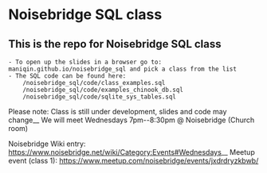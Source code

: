 # Noisebridge SQL class

## This is the repo for Noisebridge SQL class
	- To open up the slides in a browser go to: maniqin.github.io/noisebridge_sql and pick a class from the list
	- The SQL code can be found here:
		/noisebridge_sql/code/class_examples.sql
		/noisebridge_sql/code/examples_chinook_db.sql
		/noisebridge_sql/code/sqlite_sys_tables.sql

Please note: Class is still under development, slides and code may change__
We will meet Wednesdays 7pm--8:30pm @ Noisebridge (Church room)

Noisebridge Wiki entry: https://www.noisebridge.net/wiki/Category:Events#Wednesdays__
Meetup event (class 1): https://www.meetup.com/noisebridge/events/jxdrdryzkbwb/
